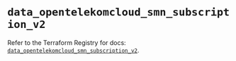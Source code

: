 # `data_opentelekomcloud_smn_subscription_v2`

Refer to the Terraform Registry for docs: [`data_opentelekomcloud_smn_subscription_v2`](https://registry.terraform.io/providers/opentelekomcloud/opentelekomcloud/1.36.45/docs/data-sources/smn_subscription_v2).
